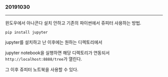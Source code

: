 ### 20191030
---

윈도우에서 아나콘다 설치 안하고 기존의 파이썬에서 쥬피터 사용하는 방법.

```
pip install jupyter
```

jupyter를 설치하고 난 이후에는 원하는 디렉토리에서

jupyter notebook을 실행하면 해당 디렉토리가 연동되서 `http://localhost:8888/tree`가 열린다.

그 이후 쥬피터 노트북을 사용할 수 있다.
